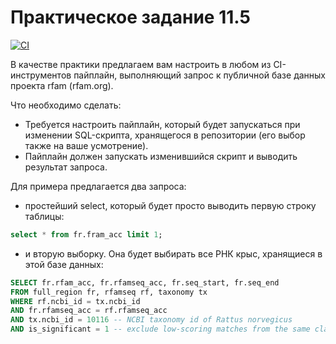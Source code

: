 # Практическое задание 11.5
[![CI](https://github.com/amphyxs/skillfactory-ci-hw/actions/workflows/main.yml/badge.svg)](https://github.com/amphyxs/skillfactory-ci-hw/actions/workflows/main.yml)

В качестве практики предлагаем вам настроить в любом из CI-инструментов пайплайн, выполняющий запрос к публичной базе данных проекта rfam (rfam.org).

Что необходимо сделать:

- Требуется настроить пайплайн, который будет запускаться при изменении SQL-скрипта, хранящегося в репозитории (его выбор также на ваше усмотрение).
- Пайплайн должен запускать изменившийся скрипт и выводить результат запроса.

Для примера предлагается два запроса:
- простейший select, который будет просто выводить первую строку таблицы:
```sql
select * from fr.fram_acc limit 1;
```
- и вторую выборку. Она будет выбирать все РНК крыс, хранящиеся в этой базе данных:
```sql
SELECT fr.rfam_acc, fr.rfamseq_acc, fr.seq_start, fr.seq_end
FROM full_region fr, rfamseq rf, taxonomy tx
WHERE rf.ncbi_id = tx.ncbi_id
AND fr.rfamseq_acc = rf.rfamseq_acc
AND tx.ncbi_id = 10116 -- NCBI taxonomy id of Rattus norvegicus
AND is_significant = 1 -- exclude low-scoring matches from the same clan
```
